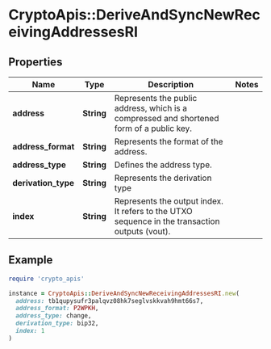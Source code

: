 # CryptoApis::DeriveAndSyncNewReceivingAddressesRI

## Properties

| Name | Type | Description | Notes |
| ---- | ---- | ----------- | ----- |
| **address** | **String** | Represents the public address, which is a compressed and shortened form of a public key. |  |
| **address_format** | **String** | Represents the format of the address. |  |
| **address_type** | **String** | Defines the address type. |  |
| **derivation_type** | **String** | Represents the derivation type |  |
| **index** | **String** | Represents the output index. It refers to the UTXO sequence in the transaction outputs (vout). |  |

## Example

```ruby
require 'crypto_apis'

instance = CryptoApis::DeriveAndSyncNewReceivingAddressesRI.new(
  address: tb1qupysufr3palqvz08hk7seglvskkvah9hmt66s7,
  address_format: P2WPKH,
  address_type: change,
  derivation_type: bip32,
  index: 1
)
```

